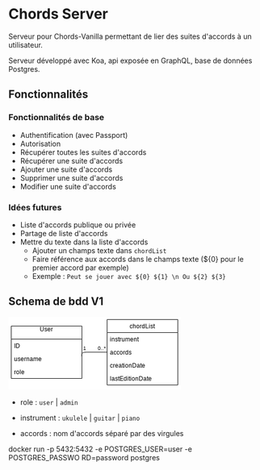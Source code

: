 # Chords Server

Serveur pour Chords-Vanilla permettant de lier des suites d'accords à un utilisateur.

Serveur développé avec Koa, api exposée en GraphQL, base de données Postgres.

## Fonctionnalités

### Fonctionnalités de base

- Authentification (avec Passport)
- Autorisation
- Récupérer toutes les suites d'accords
- Récupérer une suite d'accords
- Ajouter une suite d'accords
- Supprimer une suite d'accords
- Modifier une suite d'accords

### Idées futures

- Liste d'accords publique ou privée
- Partage de liste d'accords
- Mettre du texte dans la liste d'accords
  - Ajouter un champs texte dans `chordList`
  - Faire référence aux accords dans le champs texte (${0} pour le premier accord par exemple)
  - Exemple : `Peut se jouer avec ${0} ${1} \n Ou ${2} ${3}`

## Schema de bdd V1

![](images/schemaV1.png)

- role : `user` | `admin`

- instrument : `ukulele` | `guitar` | `piano`
- accords : nom d'accords séparé par des virgules


docker run -p 5432:5432 -e POSTGRES_USER=user -e POSTGRES_PASSWO
RD=password postgres